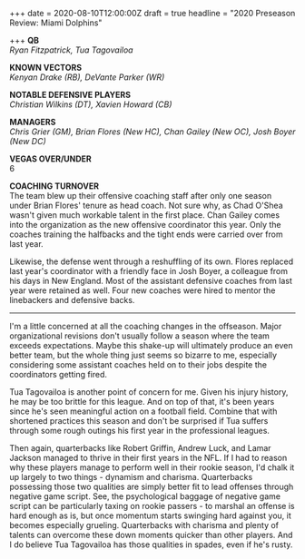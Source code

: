+++
date = 2020-08-10T12:00:00Z
draft = true
headline = "2020 Preseason Review: Miami Dolphins"

+++
**QB**  
_Ryan Fitzpatrick, Tua Tagovailoa_

**KNOWN VECTORS**  
_Kenyan Drake (RB), DeVante Parker (WR)_

**NOTABLE DEFENSIVE PLAYERS**  
_Christian Wilkins (DT), Xavien Howard (CB)_

**MANAGERS**  
_Chris Grier (GM), Brian Flores (New HC), Chan Gailey (New OC), Josh Boyer (New DC)_

**VEGAS OVER/UNDER**  
6

**COACHING TURNOVER**  
The team blew up their offensive coaching staff after only one season under Brian Flores' tenure as head coach. Not sure why, as Chad O'Shea wasn't given much workable talent in the first place. Chan Gailey comes into the organization as the new offensive coordinator this year. Only the coaches training the halfbacks and the tight ends were carried over from last year.

Likewise, the defense went through a reshuffling of its own. Flores replaced last year's coordinator with a friendly face in Josh Boyer, a colleague from his days in New England. Most of the assistant defensive coaches from last year were retained as well. Four new coaches were hired to mentor the linebackers and defensive backs. 

***

I'm a little concerned at all the coaching changes in the offseason. Major organizational revisions don't usually follow a season where the team exceeds expectations. Maybe this shake-up will ultimately produce an even better team, but the whole thing just seems so bizarre to me, especially considering some assistant coaches held on to their jobs despite the coordinators getting fired.

Tua Tagovailoa is another point of concern for me. Given his injury history, he may be too brittle for this league. And on top of that, it's been years since he's seen meaningful action on a football field. Combine that with shortened practices this season and don't be surprised if Tua suffers through some rough outings his first year in the professional leagues.

Then again, quarterbacks like Robert Griffin, Andrew Luck, and Lamar Jackson managed to thrive in their first years in the NFL. If I had to reason why these players manage to perform well in their rookie season, I'd chalk it up largely to two things - dynamism and charisma. Quarterbacks possessing those two qualities are simply better fit to lead offenses through negative game script. See, the psychological baggage of negative game script can be particularly taxing on rookie passers - to marshal an offense is hard enough as is, but once momentum starts swinging hard against you, it becomes especially grueling. Quarterbacks with charisma and plenty of talents can overcome these down moments quicker than other players. And I do believe Tua Tagovailoa has those qualities in spades, even if he's rusty.
